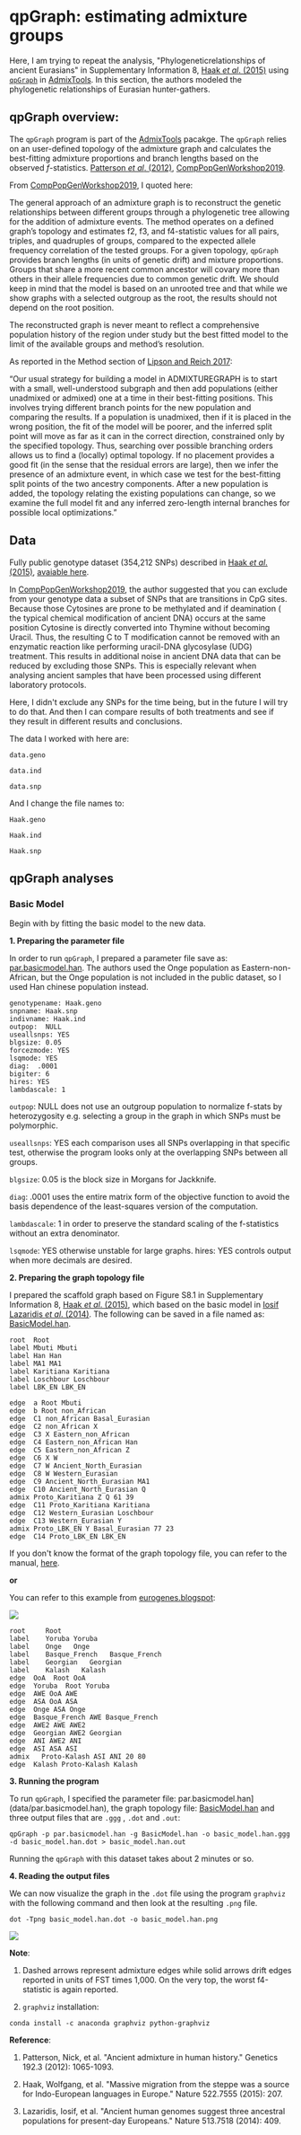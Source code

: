 # qpGraph: estimating admixture groups

Here, I am trying to repeat the analysis, "Phylogeneticrelationships of ancient Eurasians" in Supplementary Information 8, [Haak *et al*. (2015)](https://www.nature.com/articles/nature14317) using [```qpGraph```](https://github.com/DReichLab/AdmixTools/blob/master/README.QPGRAPH) in [AdmixTools](https://github.com/DReichLab/AdmixTools). In this section, the authors modeled the phylogenetic relationships of Eurasian hunter-gathers.

## qpGraph overview:

The ```qpGraph``` program is part of the [AdmixTools](https://github.com/DReichLab/AdmixTools) pacakge. The ```qpGraph``` relies on an user-defined topology of the admixture graph and calculates the best-fitting admixture proportions and branch lengths based on the observed *f*-statistics. [Patterson *et al*. (2012)](https://www.genetics.org/content/192/3/1065.short), [CompPopGenWorkshop2019](https://github.com/stschiff/compPopGenWorkshop2019_docs/blob/master/contents/07_qpgraph/qpGraph.rst).

From [CompPopGenWorkshop2019](https://github.com/stschiff/compPopGenWorkshop2019_docs/blob/master/contents/07_qpgraph/qpGraph.rst), I quoted here:

The general approach of an admixture graph is to reconstruct the genetic relationships between different groups through a phylogenetic tree allowing for the addition of admixture events. The method operates on a defined graph’s topology and estimates f2, f3, and f4-statistic values for all pairs, triples, and quadruples of groups, compared to the expected allele frequency correlation of the tested groups. For a given topology, ```qpGraph``` provides branch lengths (in units of genetic drift) and mixture proportions. Groups that share a more recent common ancestor will covary more than others in their allele frequencies due to common genetic drift. We should keep in mind that the model is based on an unrooted tree and that while we show graphs with a selected outgroup as the root, the results should not depend on the root position.


The reconstructed graph is never meant to reflect a comprehensive population history of the region under study but the best fitted model to the limit of the available groups and method’s resolution.

As reported in the Method section of [Lipson and Reich 2017](https://academic.oup.com/mbe/article/34/4/889/2838774):

“Our usual strategy for building a model in ADMIXTUREGRAPH is to start with a small, well-understood subgraph and then add populations (either unadmixed or admixed) one at a time in their best-fitting positions. This involves trying different branch points for the new population and comparing the results. If a population is unadmixed, then if it is placed in the wrong position, the fit of the model will be poorer, and the inferred split point will move as far as it can in the correct direction, constrained only by the specified topology. Thus, searching over possible branching orders allows us to find a (locally) optimal topology. If no placement provides a good fit (in the sense that the residual errors are large), then we infer the presence of an admixture event, in which case we test for the best-fitting split points of the two ancestry components. After a new population is added, the topology relating the existing populations can change, so we examine the full model fit and any inferred zero-length internal branches for possible local optimizations.”


## Data

Fully public genotype dataset (354,212 SNPs) described in [Haak *et al*. (2015)](https://www.nature.com/articles/nature14317), [avaiable here](https://reich.hms.harvard.edu/datasets).


In [CompPopGenWorkshop2019](https://github.com/stschiff/compPopGenWorkshop2019_docs/blob/master/contents/07_qpgraph/qpGraph.rst), the author suggested that you can exclude from your genotype data a subset of SNPs that are transitions in CpG sites. Because those Cytosines are prone to be methylated and if deamination ( the typical chemical modification of ancient DNA) occurs at the same position Cytosine is directly converted into Thymine without becoming Uracil. Thus, the resulting C to T modification cannot be removed with an enzymatic reaction like performing uracil-DNA glycosylase (UDG) treatment. This results in additional noise in ancient DNA data that can be reduced by excluding those SNPs. This is especially relevant when analysing ancient samples that have been processed using different laboratory protocols.


Here, I didn't exclude any SNPs for the time being, but in the future I will try to do that. And then I can compare results of both treatments and see if they result in different results and conclusions.


The data I worked with here are:

```
data.geno

data.ind

data.snp

```
And I change the file names to:

```
Haak.geno

Haak.ind

Haak.snp
```

## qpGraph analyses

### Basic Model

Begin with by fitting the basic model to the new data.

**1. Preparing the parameter file**

In order to run ```qpGraph```, I prepared a parameter file save as: [par.basicmodel.han](data/par.basicmodel.han). The authors used the Onge population as Eastern-non-African, but the Onge population is not included in the public dataset, so I used Han chinese population instead.

```
genotypename: Haak.geno
snpname: Haak.snp
indivname: Haak.ind
outpop:  NULL
useallsnps: YES
blgsize: 0.05
forcezmode: YES
lsqmode: YES
diag:  .0001
bigiter: 6
hires: YES
lambdascale: 1
```

```outpop```: NULL does not use an outgroup population to normalize f-stats by heterozygosity e.g. selecting a group in the graph in which SNPs must be polymorphic. 

```useallsnps```: YES each comparison uses all SNPs overlapping in that specific test, otherwise the program looks only at the overlapping SNPs between all groups. 

```blgsize```: 0.05 is the block size in Morgans for Jackknife. 

```diag```: .0001 uses the entire matrix form of the objective function to avoid the basis dependence of the least-squares version of the computation. 

```lambdascale```: 1 in order to preserve the standard scaling of the f-statistics without an extra denominator. 

```lsqmode```: YES otherwise unstable for large graphs. hires: YES controls output when more decimals are desired.


**2. Preparing the graph topology file**


I prepared the scaffold graph based on Figure S8.1 in Supplementary Information 8, [Haak *et al*. (2015)](https://www.nature.com/articles/nature14317), which based on the basic model in [Iosif Lazaridis *et al*. (2014)](https://www.nature.com/articles/nature13673). The following can be saved in a file named as: [BasicModel.han](data/BasicModel.han).

```
root  Root
label Mbuti Mbuti
label Han Han
label MA1 MA1
label Karitiana Karitiana
label Loschbour Loschbour
label LBK_EN LBK_EN

edge  a Root Mbuti
edge  b Root non_African
edge  C1 non_African Basal_Eurasian
edge  C2 non_African X
edge  C3 X Eastern_non_African
edge  C4 Eastern_non_African Han
edge  C5 Eastern_non_African Z
edge  C6 X W
edge  C7 W Ancient_North_Eurasian
edge  C8 W Western_Eurasian
edge  C9 Ancient_North_Eurasian MA1
edge  C10 Ancient_North_Eurasian Q
admix Proto_Karitiana Z Q 61 39
edge  C11 Proto_Karitiana Karitiana
edge  C12 Western_Eurasian Loschbour
edge  C13 Western_Eurasian Y
admix Proto_LBK_EN Y Basal_Eurasian 77 23
edge  C14 Proto_LBK_EN LBK_EN
```

If you don't know the format of the graph topology file, you can refer to the manual, [here](https://github.com/DReichLab/AdmixTools/blob/master/examples.qpGraph/gr1triv).

**or** 

You can refer to this example from [eurogenes.blogspot](http://eurogenes.blogspot.com/2017/06/qpgraph-open-thread.html):


![](images/qpGraph_Kalash.png)

```
root     Root
label    Yoruba Yoruba
label    Onge   Onge      
label    Basque_French   Basque_French    
label    Georgian   Georgian   
label    Kalash   Kalash
edge  OoA  Root OoA  
edge  Yoruba  Root Yoruba
edge  AWE OoA AWE
edge  ASA OoA ASA
edge  Onge ASA Onge
edge  Basque_French AWE Basque_French
edge  AWE2 AWE AWE2
edge  Georgian AWE2 Georgian
edge  ANI AWE2 ANI
edge  ASI ASA ASI
admix   Proto-Kalash ASI ANI 20 80
edge  Kalash Proto-Kalash Kalash
```

**3. Running the program**

To run ```qpGraph```, I specified the parameter file: par.basicmodel.han](data/par.basicmodel.han), the graph topology file: [BasicModel.han](data/BasicModel.han) and three output files that are ```.ggg``` , ```.dot``` and ```.out```:

```
qpGraph -p par.basicmodel.han -g BasicModel.han -o basic_model.han.ggg -d basic_model.han.dot > basic_model.han.out
```

Running the ```qpGraph``` with this dataset takes about 2 minutes or so.


**4. Reading the output files**


We can now visualize the graph in the ```.dot``` file using the program ```graphviz``` with the following command and then look at the resulting ```.png``` file. 

```
dot -Tpng basic_model.han.dot -o basic_model.han.png
```
![](images/basic_model.han.png)


**Note**:

1. Dashed arrows represent admixture edges while solid arrows drift edges reported in units of FST times 1,000. On the very top, the worst f4-statistic is again reported.

2. ```graphviz``` installation:

```
conda install -c anaconda graphviz python-graphviz
```













**Reference**:
1. Patterson, Nick, et al. "Ancient admixture in human history." Genetics 192.3 (2012): 1065-1093.

2. Haak, Wolfgang, et al. "Massive migration from the steppe was a source for Indo-European languages in Europe." Nature 522.7555 (2015): 207.

3. Lazaridis, Iosif, et al. "Ancient human genomes suggest three ancestral populations for present-day Europeans." Nature 513.7518 (2014): 409.
